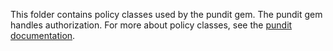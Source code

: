 This folder contains policy classes used by the pundit gem.
The pundit gem handles authorization.
For more about policy classes, see the [pundit documentation](https://github.com/varvet/pundit/tree/d97aa4bf61bda53fc69fed0483220273b2099724#policies).
